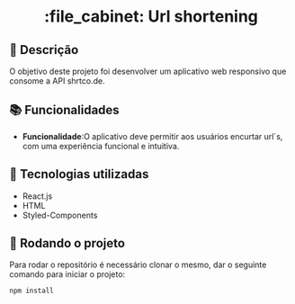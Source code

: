 <h1 align="center">:file_cabinet: Url shortening
</h1>

## :memo: Descrição
O objetivo deste projeto foi desenvolver um aplicativo web responsivo que consome a API shrtco.de. 

## :books: Funcionalidades
* <b>Funcionalidade</b>:O aplicativo deve permitir aos usuários encurtar url´s, com uma experiência funcional e intuitiva.

## :wrench: Tecnologias utilizadas
* React.js
* HTML
* Styled-Components

## :rocket: Rodando o projeto
Para rodar o repositório é necessário clonar o mesmo, dar o seguinte comando para iniciar o projeto:
```
npm install
```

